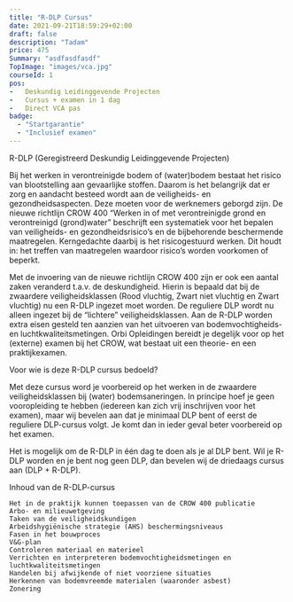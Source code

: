 ```yaml
---
title: "R-DLP Cursus"
date: 2021-09-21T18:59:29+02:00
draft: false
description: "Tadam"
price: 475
Summary: "asdfasdfasdf"
TopImage: "images/vca.jpg"
courseId: 1
pos:
-   Deskundig Leidinggevende Projecten
-   Cursus + examen in 1 dag
-   Direct VCA pas
badge:
  - "Startgarantie"
  - "Inclusief examen"
--- 
```

R-DLP (Geregistreerd Deskundig Leidinggevende Projecten)

Bij het werken in verontreinigde bodem of (water)bodem bestaat het risico van blootstelling aan gevaarlijke stoffen. Daarom is het belangrijk dat er zorg en aandacht besteed wordt aan de veiligheids- en gezondheidsaspecten. Deze moeten voor de werknemers geborgd zijn. De nieuwe richtlijn CROW 400 “Werken in of met verontreinigde grond en verontreinigd (grond)water” beschrijft een systematiek voor het bepalen van veiligheids- en gezondheidsrisico’s en de bijbehorende beschermende maatregelen. Kerngedachte daarbij is het risicogestuurd werken. Dit houdt in: het treffen van maatregelen waardoor risico’s worden voorkomen of beperkt.

Met de invoering van de nieuwe richtlijn CROW 400 zijn er ook een aantal zaken veranderd t.a.v. de deskundigheid. Hierin is bepaald dat bij de zwaardere veiligheidsklassen (Rood vluchtig, Zwart niet vluchtig en Zwart vluchtig) nu een R-DLP ingezet moet worden. De reguliere DLP wordt nu alleen ingezet bij de “lichtere” veiligheidsklassen. Aan de R-DLP worden extra eisen gesteld ten aanzien van het uitvoeren van bodemvochtigheids- en luchtkwaliteitsmetingen. Orbi Opleidingen bereidt je degelijk voor op het (externe) examen bij het CROW, wat bestaat uit een theorie- en een praktijkexamen.

Voor wie is deze R-DLP cursus bedoeld?

Met deze cursus word je voorbereid op het werken in de zwaardere veiligheidsklassen bij (water) bodemsaneringen. In principe hoef je geen vooropleiding te hebben (iedereen kan zich vrij inschrijven voor het examen), maar wij bevelen aan dat je minimaal DLP bent of eerst de reguliere DLP-cursus volgt. Je komt dan in ieder geval beter voorbereid op het examen.

Het is mogelijk om de R-DLP in één dag te doen als je al DLP bent. Wil je R-DLP worden en je bent nog geen DLP, dan bevelen wij de driedaags cursus aan (DLP + R-DLP).

Inhoud van de R-DLP-cursus

    Het in de praktijk kunnen toepassen van de CROW 400 publicatie
    Arbo- en milieuwetgeving
    Taken van de veiligheidskundigen
    Arbeidshygiënische strategie (AHS) beschermingsniveaus
    Fasen in het bouwproces
    V&G-plan
    Controleren materiaal en materieel
    Verrichten en interpreteren bodemvochtigheidsmetingen en luchtkwaliteitsmetingen
    Handelen bij afwijkende of niet voorziene situaties
    Herkennen van bodemvreemde materialen (waaronder asbest)
    Zonering
